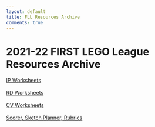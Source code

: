 ```yaml
---
layout: default
title: FLL Resources Archive
comments: true
---
```


<div class="container">

<h1>2021-22 FIRST LEGO League Resources Archive</h1>

<a href="/translations/en-us/Worksheets/2021FLLTutorials-IPWorksheets.pdf">IP Worksheets</a><br>
<br>
<a href="/translations/en-us/Worksheets/2021FLLTutorials-RDWorksheets.pdf">RD Worksheets</a><br>
<br>
<a href="/translations/en-us/Worksheets/2021FLLTutorials-CVWorksheets.pdf">CV Worksheets</a><br>
<br>
<a href="https://flltools.flltutorials.com/home">Scorer, Sketch Planner, Rubrics</a><br>


</div>
